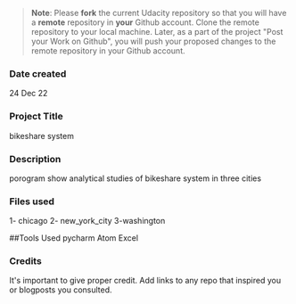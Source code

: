 >**Note**: Please **fork** the current Udacity repository so that you will have a **remote** repository in **your** Github account. Clone the remote repository to your local machine. Later, as a part of the project "Post your Work on Github", you will push your proposed changes to the remote repository in your Github account.

### Date created
24 Dec 22

### Project Title
bikeshare system
### Description
porogram show analytical studies of bikeshare system in three cities
### Files used
1- chicago
2- new_york_city
3-washington

##Tools Used
pycharm
Atom
Excel

### Credits
It's important to give proper credit. Add links to any repo that inspired you or blogposts you consulted.
